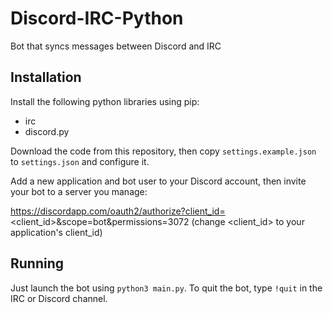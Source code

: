 # Discord-IRC-Python
Bot that syncs messages between Discord and IRC

## Installation
Install the following python libraries using pip:

- irc
- discord.py

Download the code from this repository, then copy `settings.example.json` to `settings.json` and configure it.

Add a new application and bot user to your Discord account, then invite your bot to a server you manage:

https://discordapp.com/oauth2/authorize?client_id=<client_id>&scope=bot&permissions=3072
(change <client_id> to your application's client_id)

## Running
Just launch the bot using `python3 main.py`.
To quit the bot, type `!quit` in the IRC or Discord channel.